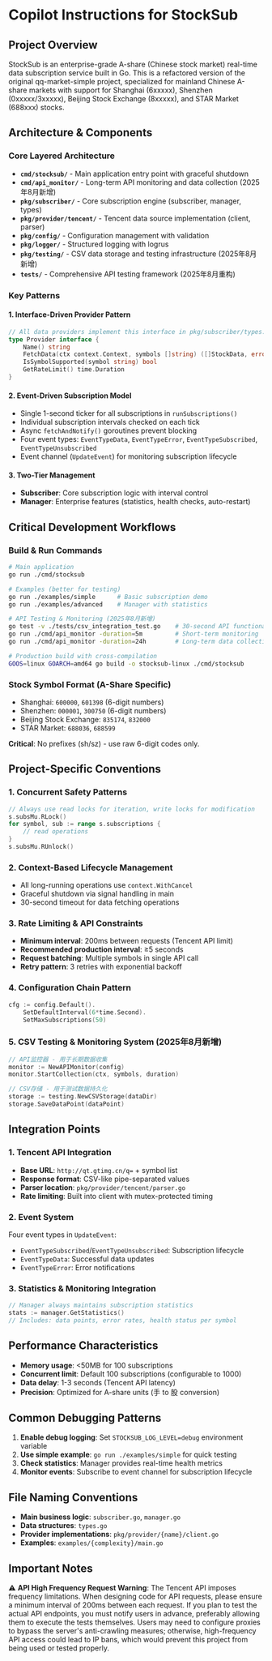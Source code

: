 # Copilot Instructions for StockSub

## Project Overview
StockSub is an enterprise-grade A-share (Chinese stock market) real-time data subscription service built in Go. This is a refactored version of the original qq-market-simple project, specialized for mainland Chinese A-share markets with support for Shanghai (6xxxxx), Shenzhen (0xxxxx/3xxxxx), Beijing Stock Exchange (8xxxxx), and STAR Market (688xxx) stocks.

## Architecture & Components

### Core Layered Architecture
- **`cmd/stocksub/`** - Main application entry point with graceful shutdown
- **`cmd/api_monitor/`** - Long-term API monitoring and data collection (2025年8月新增)
- **`pkg/subscriber/`** - Core subscription engine (subscriber, manager, types)
- **`pkg/provider/tencent/`** - Tencent data source implementation (client, parser)
- **`pkg/config/`** - Configuration management with validation
- **`pkg/logger/`** - Structured logging with logrus
- **`pkg/testing/`** - CSV data storage and testing infrastructure (2025年8月新增)
- **`tests/`** - Comprehensive API testing framework (2025年8月重构)

### Key Patterns

#### 1. Interface-Driven Provider Pattern
```go
// All data providers implement this interface in pkg/subscriber/types.go
type Provider interface {
    Name() string
    FetchData(ctx context.Context, symbols []string) ([]StockData, error)
    IsSymbolSupported(symbol string) bool
    GetRateLimit() time.Duration
}
```

#### 2. Event-Driven Subscription Model
- Single 1-second ticker for all subscriptions in `runSubscriptions()`
- Individual subscription intervals checked on each tick
- Async `fetchAndNotify()` goroutines prevent blocking
- Four event types: `EventTypeData`, `EventTypeError`, `EventTypeSubscribed`, `EventTypeUnsubscribed`
- Event channel (`UpdateEvent`) for monitoring subscription lifecycle

#### 3. Two-Tier Management
- **Subscriber**: Core subscription logic with interval control
- **Manager**: Enterprise features (statistics, health checks, auto-restart)

## Critical Development Workflows

### Build & Run Commands
```bash
# Main application
go run ./cmd/stocksub

# Examples (better for testing)
go run ./examples/simple      # Basic subscription demo
go run ./examples/advanced    # Manager with statistics

# API Testing & Monitoring (2025年8月新增)
go test -v ./tests/csv_integration_test.go    # 30-second API functionality test
go run ./cmd/api_monitor -duration=5m         # Short-term monitoring
go run ./cmd/api_monitor -duration=24h        # Long-term data collection

# Production build with cross-compilation
GOOS=linux GOARCH=amd64 go build -o stocksub-linux ./cmd/stocksub
```

### Stock Symbol Format (A-Share Specific)
- Shanghai: `600000`, `601398` (6-digit numbers)
- Shenzhen: `000001`, `300750` (6-digit numbers) 
- Beijing Stock Exchange: `835174`, `832000`
- STAR Market: `688036`, `688599`

**Critical**: No prefixes (sh/sz) - use raw 6-digit codes only.

## Project-Specific Conventions

### 1. Concurrent Safety Patterns
```go
// Always use read locks for iteration, write locks for modification
s.subsMu.RLock()
for symbol, sub := range s.subscriptions {
    // read operations
}
s.subsMu.RUnlock()
```

### 2. Context-Based Lifecycle Management
- All long-running operations use `context.WithCancel`
- Graceful shutdown via signal handling in main
- 30-second timeout for data fetching operations

### 3. Rate Limiting & API Constraints
- **Minimum interval**: 200ms between requests (Tencent API limit)
- **Recommended production interval**: ≥5 seconds
- **Request batching**: Multiple symbols in single API call
- **Retry pattern**: 3 retries with exponential backoff

### 4. Configuration Chain Pattern
```go
cfg := config.Default().
    SetDefaultInterval(6*time.Second).
    SetMaxSubscriptions(50)
```

### 5. CSV Testing & Monitoring System (2025年8月新增)
```go
// API监控器 - 用于长期数据收集
monitor := NewAPIMonitor(config)
monitor.StartCollection(ctx, symbols, duration)

// CSV存储 - 用于测试数据持久化
storage := testing.NewCSVStorage(dataDir)
storage.SaveDataPoint(dataPoint)
```

## Integration Points

### 1. Tencent API Integration
- **Base URL**: `http://qt.gtimg.cn/q=` + symbol list
- **Response format**: CSV-like pipe-separated values
- **Parser location**: `pkg/provider/tencent/parser.go`
- **Rate limiting**: Built into client with mutex-protected timing

### 2. Event System
Four event types in `UpdateEvent`:
- `EventTypeSubscribed`/`EventTypeUnsubscribed`: Subscription lifecycle
- `EventTypeData`: Successful data updates
- `EventTypeError`: Error notifications

### 3. Statistics & Monitoring Integration
```go
// Manager always maintains subscription statistics
stats := manager.GetStatistics()
// Includes: data points, error rates, health status per symbol
```

## Performance Characteristics
- **Memory usage**: <50MB for 100 subscriptions
- **Concurrent limit**: Default 100 subscriptions (configurable to 1000)
- **Data delay**: 1-3 seconds (Tencent API latency)
- **Precision**: Optimized for A-share units (手 to 股 conversion)

## Common Debugging Patterns
1. **Enable debug logging**: Set `STOCKSUB_LOG_LEVEL=debug` environment variable
2. **Use simple example**: `go run ./examples/simple` for quick testing
3. **Check statistics**: Manager provides real-time health metrics
4. **Monitor events**: Subscribe to event channel for subscription lifecycle

## File Naming Conventions
- **Main business logic**: `subscriber.go`, `manager.go` 
- **Data structures**: `types.go`
- **Provider implementations**: `pkg/provider/{name}/client.go`
- **Examples**: `examples/{complexity}/main.go`

## Important Notes

⚠️ **API High Frequency Request Warning**: The Tencent API imposes frequency limitations. When designing code for API requests, please ensure a minimum interval of 200ms between each request. If you plan to test the actual API endpoints, you must notify users in advance, preferably allowing them to execute the tests themselves. Users may need to configure proxies to bypass the server's anti-crawling measures; otherwise, high-frequency API access could lead to IP bans, which would prevent this project from being used or tested properly.